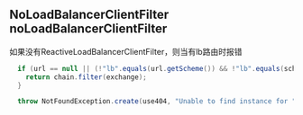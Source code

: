 
## NoLoadBalancerClientFilter noLoadBalancerClientFilter

如果没有ReactiveLoadBalancerClientFilter，则当有lb路由时报错

```java
  if (url == null || (!"lb".equals(url.getScheme()) && !"lb".equals(schemePrefix))) {
    return chain.filter(exchange);
  }

  throw NotFoundException.create(use404, "Unable to find instance for " + url.getHost());
```
